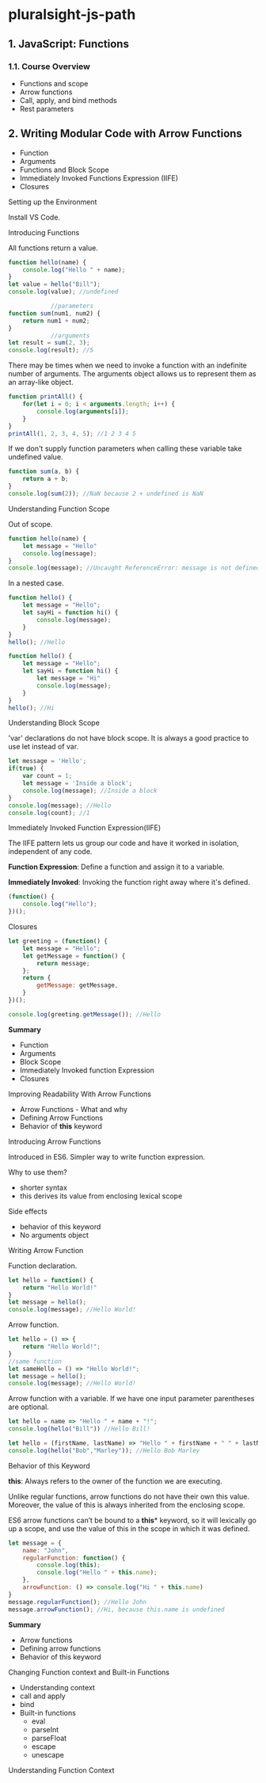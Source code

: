 # pluralsight-js-path
## 1. JavaScript: Functions
### 1.1. Course Overview

- Functions and scope
- Arrow functions
- Call, apply, and bind methods
- Rest parameters 

## 2. Writing Modular Code with Arrow Functions

- Function
- Arguments
- Functions and Block Scope
- Immediately Invoked Functions Expression (IIFE)
- Closures

Setting up the Environment

Install VS Code.

Introducing Functions

All functions return a value.
```js
function hello(name) {
    console.log("Hello " + name);
}
let value = hello("Bill");
console.log(value); //undefined
```

```js
            //parameters
function sum(num1, num2) {
    return num1 + num2;
}
            //arguments    
let result = sum(2, 3);
console.log(result); //5
```

There may be times when we need to invoke a function with an indefinite number of arguments. The arguments object allows us to represent them as an array-like object.

```js
function printAll() {
    for(let i = 0; i < arguments.length; i++) {
        console.log(arguments[i]);
    }
}
printAll(1, 2, 3, 4, 5); //1 2 3 4 5
```

If we don't supply function parameters when calling these variable take undefined value.

```js
function sum(a, b) {
    return a + b;
}
console.log(sum(2)); //NaN because 2 + undefined is NaN
```

Understanding Function Scope

Out of scope.
```js
function hello(name) {
    let message = "Hello"
    console.log(message);
}
console.log(message); //Uncaught ReferenceError: message is not defined
```

In a nested case.

```js
function hello() {
    let message = "Hello";
    let sayHi = function hi() {
        console.log(message);
    }
}
hello(); //Hello
```

```js
function hello() {
    let message = "Hello";
    let sayHi = function hi() {
        let message = "Hi"
        console.log(message);
    }
}
hello(); //Hi
```

Understanding Block Scope

'var' declarations do not have block scope. It is always a good practice to use let instead of var.

```js
let message = 'Hello';
if(true) {
    var count = 1;
    let message = 'Inside a block';
    console.log(message); //Inside a block
}
console.log(message); //Hello
console.log(count); //1
```

Immediately Invoked Function Expression(IIFE)

The IIFE pattern lets us group our code and have it worked in isolation, independent of any code.

**Function Expression**: Define a function and assign it to a variable.

**Immediately Invoked**: Invoking the function right away where it's defined.

```js
(function() {
    console.log("Hello");
})();
```

Closures

```js
let greeting = (function() {
    let message = "Hello";
    let getMessage = function() {
        return message;
    };
    return {
        getMessage: getMessage,
    }
})();

console.log(greeting.getMessage()); //Hello
```

**Summary**
- Function
- Arguments
- Block Scope
- Immediately Invoked function Expression
- Closures

Improving Readability With Arrow Functions

- Arrow Functions - What and why
- Defining Arrow Functions
- Behavior of **this** keyword

Introducing Arrow Functions

Introduced in ES6. Simpler way to write function expression.

Why to use them?
- shorter syntax
- this derives its value from enclosing lexical scope

Side effects
- behavior of this keyword
- No arguments object

Writing Arrow Function

Function declaration.
```js
let hello = function() {
    return "Hello World!"
}
let message = hello();
console.log(message); //Hello World!
```
Arrow function.
```js
let hello = () => {
    return "Hello World!";
}
//same function
let sameHello = () => "Hello World!";
let message = hello();
console.log(message); //Hello World!
```

Arrow function with a variable. If we have one input parameter parentheses are optional.

```js
let hello = name => "Hello " + name + "!";
console.log(hello("Bill")) //Hello Bill!
```

```js
let hello = (firstName, lastName) => "Hello " + firstName + " " + lastName;
console.log(hello("Bob","Marley")); //Hello Bob Marley
```

Behavior of this Keyword

**this**: Always refers to the owner of the function we are executing.

Unlike regular functions, arrow functions do not have their own this value. Moreover, the value of this is always inherited from the enclosing scope.

ES6 arrow functions can’t be bound to a **this*** keyword, so it will lexically go up a scope, and use the value of this in the scope in which it was defined.

```js
let message = {
    name: "John",
    regularFunction: function() {
        console.log(this);
        console.log("Hello " + this.name);
    },
    arrowFunction: () => console.log("Hi " + this.name)
}
message.regularFunction(); //Hello John
message.arrowFunction(); //Hi, because this.name is undefined
```

**Summary**
- Arrow functions
- Defining arrow functions
- Behavior of this keyword

Changing Function context and Built-in Functions

- Understanding context
- call and apply
- bind
- Built-in functions
    - eval
    - parseInt
    - parseFloat
    - escape
    - unescape

Understanding Function Context

